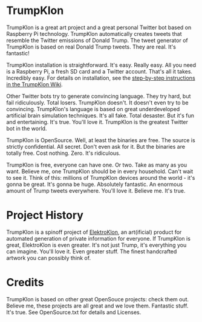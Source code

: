 # TrumpKlon

TrumpKlon is a great art project and a great personal Twitter bot based on Raspberry Pi technology.
TrumpKlon automatically creates tweets that resemble the Twitter emissions of Donald Trump.
The tweet generator of TrumpKlon is based on real Donald Trump tweets. 
They are real. It's fantastic!


TrumpKlon installation is straightforward. It's easy. Really easy.
All you need is a Raspberry Pi, a fresh SD card and a Twitter account. 
That's all it takes. Incredibly easy.
For details on installation, see the [step-by-step instructions in the TrumpKlon Wiki](https://github.com/blinkgestalten/TrumpKlon/wiki/TrumpKlon-Installation).


Other Twitter bots try to generate convincing language.
They try hard, but fail ridiculously. Total losers. 
TrumpKlon doesn't. It doesn't even try to be convincing. 
TrumpKlon's language is based on great underdeveloped 
artificial brain simulation techniques. It's all fake. Total desaster. 
But it's fun and entertaining. It's true. You'll love it.
TrumpKlon is the greatest Twitter bot in the world.


TrumpKlon is OpenSource. Well, at least the binaries are free. 
The source is strictly confidential. All secret. Don't even ask for it.
But the binaries are totally free. Cost nothing. Zero. It's ridiculous.

TrumpKlon is free, everyone can have one. Or two. Take as many as you want.
Believe me, one TrumpKlon should be in every household. Can't wait to see it.
Think of this: millions of TrumpKlon devices around the world - it's gonna be great.
It's gonna be huge. Absolutely fantastic. 
An enormous amount of Trump tweets everywhere. You'll love it. Believe me. It's true.

# Project History

TrumpKlon is a spinoff project of [ElektroKlon](http://www.elektroklon.de/index_english.html), 
an art(ificial) product for automated generation of private information for everyone. 
If TrumpKlon is great, ElektroKlon is even greater. 
It's not just Trump, it's everything you can imagine. 
You'll love it. Even greater stuff. The finest handcrafted artwork you can possibly think of.

# Credits

TrumpKlon is based on other great OpenSouce projects: check them out. 
Believe me, these projects are all great and we love them. Fantastic stuff. It's true. 
See OpenSource.txt for details and Licenses.
